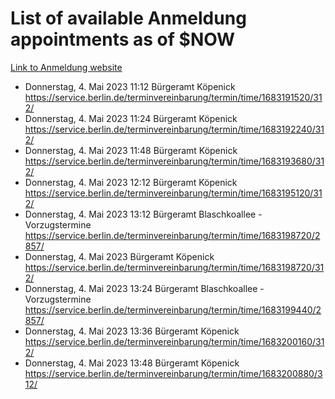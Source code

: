 # List of available Anmeldung appointments as of $NOW
[Link to Anmeldung website](https://service.berlin.de/terminvereinbarung/termin/tag.php?termin=1&anliegen[]=120686&dienstleisterlist=122210,122217,327316,122219,327312,122227,327314,122231,327346,122243,327348,122254,122252,329742,122260,329745,122262,329748,122271,327278,122273,327274,122277,327276,330436,122280,327294,122282,327290,122284,327292,122291,327270,122285,327266,122286,327264,122296,327268,150230,329760,122297,327286,122294,327284,122312,329763,122314,329775,122304,327330,122311,327334,122309,327332,317869,122281,327352,122279,329772,122283,122276,327324,122274,327326,122267,329766,122246,327318,122251,327320,122257,327322,122208,327298,122226,327300&herkunft=http%3A%2F%2Fservice.berlin.de%2Fdienstleistung%2F120686%2F)
- Donnerstag, 4. Mai 2023 11:12 Bürgeramt Köpenick https://service.berlin.de/terminvereinbarung/termin/time/1683191520/312/
- Donnerstag, 4. Mai 2023 11:24 Bürgeramt Köpenick https://service.berlin.de/terminvereinbarung/termin/time/1683192240/312/
- Donnerstag, 4. Mai 2023 11:48 Bürgeramt Köpenick https://service.berlin.de/terminvereinbarung/termin/time/1683193680/312/
- Donnerstag, 4. Mai 2023 12:12 Bürgeramt Köpenick https://service.berlin.de/terminvereinbarung/termin/time/1683195120/312/
- Donnerstag, 4. Mai 2023 13:12 Bürgeramt Blaschkoallee - Vorzugstermine https://service.berlin.de/terminvereinbarung/termin/time/1683198720/2857/
- Donnerstag, 4. Mai 2023  Bürgeramt Köpenick https://service.berlin.de/terminvereinbarung/termin/time/1683198720/312/
- Donnerstag, 4. Mai 2023 13:24 Bürgeramt Blaschkoallee - Vorzugstermine https://service.berlin.de/terminvereinbarung/termin/time/1683199440/2857/
- Donnerstag, 4. Mai 2023 13:36 Bürgeramt Köpenick https://service.berlin.de/terminvereinbarung/termin/time/1683200160/312/
- Donnerstag, 4. Mai 2023 13:48 Bürgeramt Köpenick https://service.berlin.de/terminvereinbarung/termin/time/1683200880/312/
